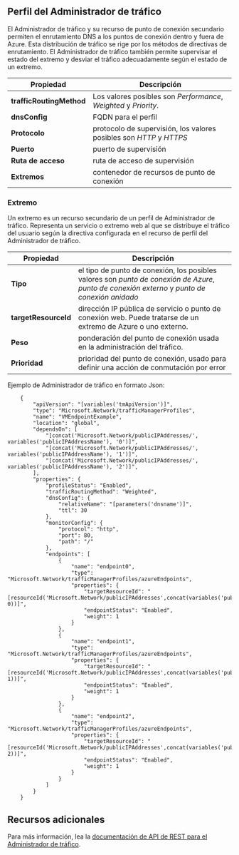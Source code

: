 ## Perfil del Administrador de tráfico

El Administrador de tráfico y su recurso de punto de conexión secundario permiten el enrutamiento DNS a los puntos de conexión dentro y fuera de Azure. Esta distribución de tráfico se rige por los métodos de directivas de enrutamiento. El Administrador de tráfico también permite supervisar el estado del extremo y desviar el tráfico adecuadamente según el estado de un extremo.

| Propiedad | Descripción |
|---|---|
|**trafficRoutingMethod**| Los valores posibles son *Performance*, *Weighted* y *Priority*. | 
| **dnsConfig** | FQDN para el perfil | 
| **Protocolo** | protocolo de supervisión, los valores posibles son *HTTP* y *HTTPS*|
| **Puerto** | puerto de supervisión |  
| **Ruta de acceso** | ruta de acceso de supervisión |
| **Extremos** | contenedor de recursos de punto de conexión | 

### Extremo 

Un extremo es un recurso secundario de un perfil de Administrador de tráfico. Representa un servicio o extremo web al que se distribuye el tráfico del usuario según la directiva configurada en el recurso de perfil del Administrador de tráfico.

| Propiedad | Descripción | 
|---|---| 
| **Tipo** | el tipo de punto de conexión, los posibles valores son *punto de conexión de Azure*, *punto de conexión externo* y *punto de conexión anidado* | 
| **targetResourceId** | dirección IP pública de servicio o punto de conexión web. Puede tratarse de un extremo de Azure o uno externo. | 
| **Peso** | ponderación del punto de conexión usada en la administración del tráfico. | 
| **Prioridad** | prioridad del punto de conexión, usado para definir una acción de conmutación por error |

Ejemplo de Administrador de tráfico en formato Json:


        {
            "apiVersion": "[variables('tmApiVersion')]",
            "type": "Microsoft.Network/trafficManagerProfiles",
            "name": "VMEndpointExample",
            "location": "global",
            "dependsOn": [
                "[concat('Microsoft.Network/publicIPAddresses/', variables('publicIPAddressName'), '0')]",
                "[concat('Microsoft.Network/publicIPAddresses/', variables('publicIPAddressName'), '1')]",
                "[concat('Microsoft.Network/publicIPAddresses/', variables('publicIPAddressName'), '2')]",
            ],
            "properties": {
                "profileStatus": "Enabled",
                "trafficRoutingMethod": "Weighted",
                "dnsConfig": {
                    "relativeName": "[parameters('dnsname')]",
                    "ttl": 30
                },
                "monitorConfig": {
                    "protocol": "http",
                    "port": 80,
                    "path": "/"
                },
                "endpoints": [
                    {
                        "name": "endpoint0",
                        "type": "Microsoft.Network/trafficManagerProfiles/azureEndpoints",
                        "properties": {
                            "targetResourceId": "[resourceId('Microsoft.Network/publicIPAddresses',concat(variables('publicIPAddressName'), 0))]",
                            "endpointStatus": "Enabled",
                            "weight": 1
                        }
                    },
                    {
                        "name": "endpoint1",
                        "type": "Microsoft.Network/trafficManagerProfiles/azureEndpoints",
                        "properties": {
                            "targetResourceId": "[resourceId('Microsoft.Network/publicIPAddresses',concat(variables('publicIPAddressName'), 1))]",
                            "endpointStatus": "Enabled",
                            "weight": 1
                        }
                    },
                    {
                        "name": "endpoint2",
                        "type": "Microsoft.Network/trafficManagerProfiles/azureEndpoints",
                        "properties": {
                            "targetResourceId": "[resourceId('Microsoft.Network/publicIPAddresses',concat(variables('publicIPAddressName'), 2))]",
                            "endpointStatus": "Enabled",
                            "weight": 1
                        }
                    }
                ]
            }
        }

 
## Recursos adicionales

Para más información, lea la [documentación de API de REST para el Administrador de tráfico](https://msdn.microsoft.com/library/azure/mt163664.aspx).

<!---HONumber=AcomDC_1223_2015-->